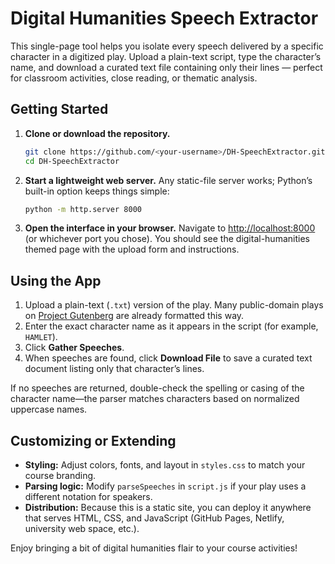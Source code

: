 # Digital Humanities Speech Extractor

This single-page tool helps you isolate every speech delivered by a specific character in a digitized play. Upload a plain-text script, type the character’s name, and download a curated text file containing only their lines — perfect for classroom activities, close reading, or thematic analysis.

## Getting Started

1. **Clone or download the repository.**
   ```bash
   git clone https://github.com/<your-username>/DH-SpeechExtractor.git
   cd DH-SpeechExtractor
   ```

2. **Start a lightweight web server.** Any static-file server works; Python’s built-in option keeps things simple:
   ```bash
   python -m http.server 8000
   ```

3. **Open the interface in your browser.**
   Navigate to [http://localhost:8000](http://localhost:8000) (or whichever port you chose). You should see the digital-humanities themed page with the upload form and instructions.

## Using the App

1. Upload a plain-text (`.txt`) version of the play. Many public-domain plays on [Project Gutenberg](https://www.gutenberg.org/) are already formatted this way.
2. Enter the exact character name as it appears in the script (for example, `HAMLET`).
3. Click **Gather Speeches**.
4. When speeches are found, click **Download File** to save a curated text document listing only that character’s lines.

If no speeches are returned, double-check the spelling or casing of the character name—the parser matches characters based on normalized uppercase names.

## Customizing or Extending

- **Styling:** Adjust colors, fonts, and layout in `styles.css` to match your course branding.
- **Parsing logic:** Modify `parseSpeeches` in `script.js` if your play uses a different notation for speakers.
- **Distribution:** Because this is a static site, you can deploy it anywhere that serves HTML, CSS, and JavaScript (GitHub Pages, Netlify, university web space, etc.).

Enjoy bringing a bit of digital humanities flair to your course activities!